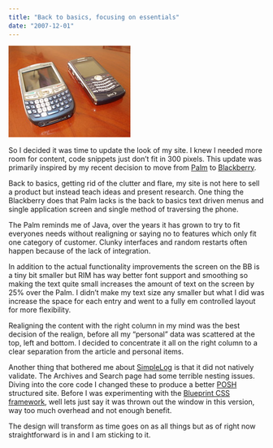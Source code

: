 ```yaml
---
title: "Back to basics, focusing on essentials"
date: "2007-12-01"
---
```


[![Old School v New School](/images/2078192552_52e6e06612_m.jpg)](http://www.flickr.com/photos/dorkstyle/2078192552/ "Old School v New School by Dorkstyle, on Flickr")

So I decided it was time to update the look of my site. I knew I needed more room for content, code snippets just don’t fit in 300 pixels. This update was primarily inspired by my recent decision to move from [Palm](http://www.palm.com/) to [Blackberry](http://www.blackberry.com/).

Back to basics, getting rid of the clutter and flare, my site is not here to sell a product but instead teach ideas and present research. One thing the Blackberry does that Palm lacks is the back to basics text driven menus and single application screen and single method of traversing the phone.

The Palm reminds me of Java, over the years it has grown to try to fit everyones needs without realigning or saying no to features which only fit one category of customer. Clunky interfaces and random restarts often happen because of the lack of integration.

In addition to the actual functionality improvements the screen on the BB is a tiny bit smaller but RIM has way better font support and smoothing so making the text quite small increases the amount of text on the screen by 25% over the Palm. I didn’t make my text size any smaller but what I did was increase the space for each entry and went to a fully em controlled layout for more flexibility.

Realigning the content with the right column in my mind was the best decision of the realign, before all my “personal” data was scattered at the top, left and bottom. I decided to concentrate it all on the right column to a clear separation from the article and personal items.

Another thing that bothered me about [SimpleLog](http://simplelog.net/) is that it did not natively validate. The Archives and Search page had some terrible nesting issues. Diving into the core code I changed these to produce a better [POSH](http://microformats.org/wiki/posh) structured site. Before I was experimenting with the [Blueprint CSS framework](http://code.google.com/p/blueprintcss/), well lets just say it was thrown out the window in this version, way too much overhead and not enough benefit.

The design will transform as time goes on as all things but as of right now straightforward is in and I am sticking to it.
